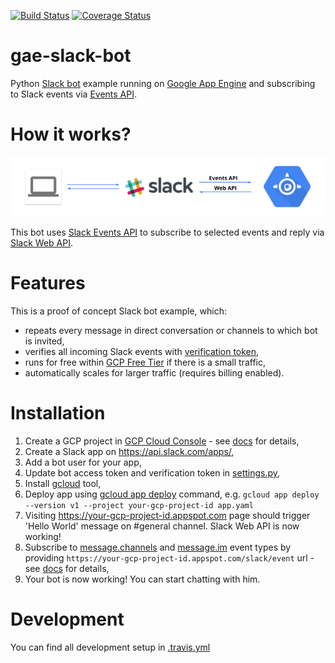 [![Build Status](https://travis-ci.org/marcin-kolda/gae-slack-bot.svg?branch=master)](https://travis-ci.org/marcin-kolda/gae-slack-bot)
[![Coverage Status](https://coveralls.io/repos/github/marcin-kolda/gae-slack-bot/badge.svg?branch=master)](https://coveralls.io/github/marcin-kolda/gae-slack-bot?branch=master)
# gae-slack-bot
Python [Slack bot](https://api.slack.com/bot-users) example running on [Google App Engine](https://cloud.google.com/appengine/) and subscribing to Slack events via [Events API](https://api.slack.com/events-api).

# How it works?

![Architecture diagram](diagram.png)

This bot uses [Slack Events API](https://api.slack.com/events-api) to subscribe to selected events and reply via [Slack Web API](https://api.slack.com/web).

# Features

This is a proof of concept Slack bot example, which:
* repeats every message in direct conversation or channels to which bot is invited,
* verifies all incoming Slack events with [verification token](https://api.slack.com/events-api#subscriptions), 
* runs for free within [GCP Free Tier](https://cloud.google.com/free/) if there is a small traffic,
* automatically scales for larger traffic (requires billing enabled).

# Installation

1. Create a GCP project in [GCP Cloud Console](https://console.cloud.google.com) - see [docs](https://support.google.com/cloud/answer/6251787?hl=en&ref_topic=6158848) for details,
1. Create a Slack app on https://api.slack.com/apps/,
1. Add a bot user for your app,
1. Update bot access token and verification token in [settings.py](settings.py),
1. Install [gcloud](https://cloud.google.com/sdk/docs/) tool,
1. Deploy app using [gcloud app deploy](https://cloud.google.com/sdk/gcloud/reference/app/deploy) command, e.g. 
`gcloud app deploy --version v1 --project your-gcp-project-id app.yaml`
1. Visiting https://your-gcp-project-id.appspot.com page should trigger 'Hello World' message on #general channel. Slack Web API is now working!
1. Subscribe to [message.channels](https://api.slack.com/events/message.channels) and [message.im](https://api.slack.com/events/message.im) event types by providing `https://your-gcp-project-id.appspot.com/slack/event` url - see [docs](https://api.slack.com/events-api#subscriptions) for details, 
1. Your bot is now working! You can start chatting with him.

# Development

You can find all development setup in [.travis.yml](.travis.yml)
